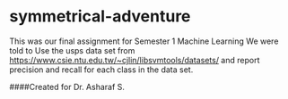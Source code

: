 # symmetrical-adventure
This was our final assignment for Semester 1 Machine Learning
We were told to Use the usps data set from https://www.csie.ntu.edu.tw/~cjlin/libsvmtools/datasets/
and report precision and recall for each class in the data set.

####Created for Dr. Asharaf S.
